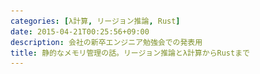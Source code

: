 ```yaml
---
categories: [λ計算, リージョン推論, Rust]
date: 2015-04-21T00:25:56+09:00
description: 会社の新卒エンジニア勉強会での発表用
title: 静的なメモリ管理の話。リージョン推論とλ計算からRustまで
---
```


<section data-markdown
    data-separator="\n\n"
    data-vertical="\n\n"
    data-notes="^Note:">
<script type="text/template">
# 静的なメモリ管理の話。リージョン推論とλ計算からRustまで
----------------------
サイバーエージェント新卒エンジニア勉強会

# About Me
---------
![κeenのアイコン](/images/icon.png) <!-- .element: style="position:absolute;right:0;z-index:-1" -->

 * κeen
 * [@blackenedgold](https://twitter.com/blackenedgold)
 * Github: [KeenS](https://github.com/KeenS)
 * 大学では非情報系学科。趣味のプログラマ。
   + 非ガチ勢なので優しくして下さい><
 * Lisp, Ruby, OCaml, Shell Scriptあたりを書きます


# メモリ管理の話
---------------
(一般的ではない用語)

* 弱い静的メモリ管理
* 強い動的メモリ管理
* (弱い動的メモリ管理)
* 強い静的メモリ管理


# メモリ管理の話
---------------
## 弱い静的メモリ管理
### 特徴

* 弱い = ユーザがミスるとメモリ周りのエラーやリークが実行時に起きる
* 静的 = コンパイル時にメモリ管理が決定する

### 例

* C言語


# メモリ管理の話
---------------
## 弱い静的メモリ管理
### 利点

* 実行時は安定している

### 欠点
* バグる
* 面倒
* 危険


# メモリ管理の話
---------------
## 強い動的メモリ管理
### 特徴

* 強い = 基本的にメモリでエラーやリークが起きない
* 動的 = 実行時になるまでメモリの使われ方が分からない

### 例

* GCのある言語全般

# メモリ管理の話
---------------
## 強い動的メモリ管理
### 利点

* メモリ管理からの開放

### 欠点

* 動作が不安定 (cf [これがCassandra](http://www.slideshare.net/TakehiroTorigaki/cassandra-21191674))
* パフォーマンスの問題
* リアルタイム性の問題


# メモリ管理の話
---------------
## (弱い動的メモリ管理)
### 特徴

* 弱い = ユーザがミスるとメモリ周りのエラーやリークが実行時に起きる
* 動的 = 実行時になるまでメモリの使われ方が分からない


# メモリ管理の話
---------------
## 強い静的メモリ管理
### 特徴

* 強い = 基本的にメモリでエラーやリークが起きない
* 静的 = コンパイル時にメモリ管理が決定する


# メモリ管理の話
---------------
## 強い静的メモリ管理
### 利点

* メモリ管理からの開放
* 実行時は安定している
* リアルタイム
* パフォーマンスが出る

### 欠点

* 実現可能性は？



# 強い静的メモリ管理の話をしよう


# 強い静的メモリ管理の話をしよう
------------------------------

* まずは可能性の議論が必要
* 実現可能性
* 実用性


# 可能性の議論
-------------

* プログラミング言語の理論 ≒ λ計算
* そもそもλ計算はメモリのことを考慮してない
  + GCがあるかのように記述される


# 可能性の議論
-------------

* λ計算にメモリ管理まで含めて理論を立てたものは存在する（静的なメモリ管理）
  + リージョンというものをベースにしている [参考](http://www.elsman.com/mlkit/pdf/popl94.pdf)
* さらにリージョンを自動で推論する理論もある（強いメモリ管理）
  + リージョン推論という


# 軽くリージョンの話
-------------------

* 型と同じようにプログラム全体を伝わるメタデータ。
* データが保存される場所を指す。リージョンはいくつもある。
* リージョン推論でデータがどのリージョンに入るかが分かる
* さらにリージョンのサイズもある程度予想がつくので静的に管理出来る
* 関数などは引数のリージョンによ対して多相になる「リージョン多相」などもある
* この辺は[Martin Elsmanの論文たち](http://www.elsman.com/mlkit/papers.html)を参考にして下さい
  + [A Brief Introduction to Regions](http://www.elsman.com/mlkit/pdf/ismm98.pdf)とか。



# 強い静的メモリ管理の話をしよう
------------------------------

* ✓ まずは可能性の議論が必要
* 実現可能性
* 実用性


# 実現可能性
-----------

* <!--.element: class="fragment" data-fragment-index="1" -->Martin ElsmanによるSML処理系、[ML Kitに一部導入された](http://www.elsman.com/mlkit/pdf/pldi2002.pdf)（多分世界初）
  + 但し完全ではなく、GCと組み合わせてある
  + 動的型付き言語に無理矢理静的型を付けても完全には上手くいかないようなもの？
  + 多分リージョン推論を前提とした言語を設計する必要がある
* <!--.element: class="fragment" data-fragment-index="2" -->Cyclone というC likeな文法の言語が完全に[リージョン推論のみでメモリ管理を実現した](http://www.cs.umd.edu/projects/cyclone/papers/cyclone-regions.pdf)


# 強い静的メモリ管理の話をしよう
------------------------------

* ✓ まずは可能性の議論が必要
* ✓ 実現可能性
* 実用性


# 実用性


# Rust言語
----------

* Mozillaが開発した言語
* 活発に開発される
* 大きなプロジェクトに現行のGeckoを置き換えるべく開発された[Servo](https://github.com/servo/servo)がある
  + 既にC++製のGockoの3倍速い
  + 並列レンダリングすればさらに速い。


# Rust言語
----------

* リージョン推論(ライフタイム)でメモリを管理する
  - かなり賢くて、ヒープにアロケートする必要なけばスタックを使う。
* mallocとfreeは全てコンパイル時に自動で挿入される
* (多分)リージョン推論のみでメモリ管理するために所有権という概念がある。
  + 所有権自体は並列性の導入などにも有用だと思われる。
    -  競合状態の回避とか
* その他
  + 代数的データ型とパターンマッチ
  + トレイトベース(non-nominal)のジェネリクス

詳細は[公式ページ](http://www.rust-lang.org/)から


# 強い静的メモリ管理の話をしよう
------------------------------

* ✓ まずは可能性の議論が必要
* ✓ 実現可能性
* ✓ 実用性


# Rustのライフタイムと所有権
-------------------------



# Cの例
-------

```c
{
    int *x = malloc(sizeof(int));

    // we can now do stuff with our handle x
    *x = 5;

    free(x);
}
```


# Rustに翻訳
------------

```rust
{
    let x = Box::new(5);
}
```


# 少しいじってみる
---------------

trivialに見える

```rust
fn main() {
    let x = Box::new(5);

    add_one(x);
}

fn add_one(mut num: Box<i32>) {
    *num += 1;
}
```


# 少しいじってみる
---------------

printlnを追加してみる

```rust
fn main() {
    let x = Box::new(5);

    add_one(x);

    println!("{}", x);
}

fn add_one(mut num: Box<i32>) {
    *num += 1;
}
```


# 少しいじってみる
----------------

エラーになる。

```
error: use of moved value: `x`
   println!("{}", x);
                  ^
```


# 所有権
-------

`add_one` を呼んだ時点で所有権が `add_one` に移るので `println!` では使えない。

```rust
fn main() {
    let x = Box::new(5);

    add_one(x);

    println!("{}", x);
}

fn add_one(mut num: Box<i32>) {
    *num += 1;
}
```

# 所有権
-------
新たに値を返してもらえば使える。

```rust
fn main() {
    let x = Box::new(5);

    let y = add_one(x);

    println!("{}", y);
}

fn add_one(mut num: Box<i32>) -> Box<i32> {
    *num += 1;

    num
}
```

# 所有権の貸し借り
---------------

* さっきの例は面倒。
* `add_one` が `x` を奪ったのが問題。
* `x` を「借り」ることが出来る。


# 所有権の貸し借り
----------------

```rust
fn main() {
    let mut x = 5;

    add_one(&mut x);

    println!("{}", x);
}

fn add_one(num: &mut i32) {
    *num += 1;
}
```


# ライフタイム
------------

先の `add_one` はライフタイム(リージョン)アノテーションを省略していた。  
省略せずに書くとこうなる。(リージョン多相)

```rust
fn add_one<'a>(num: &'a mut i32) {
    *num += 1;
}
```


# ライフタイム
------------

スコープの終わりでライフタイムが終わる。

```rust
fn main() {
    let y = &5;     // -+ y goes into scope
                    //  |
    // stuff        //  |
                    //  |
}                   // -+ y goes out of scope
```


# ライフタイムの明示的宣言
--------------
こんな構造体を宣言したとする。

```rust
struct Foo<'a> {
    x: &'a i32,
}
```


# ライフタイムの明示的宣言
--------------
`f.x`のライフタイムが `y` のライフタイムに制限されるので
`y` より広いスコープにある `x` には代入出来ない。

```rust
fn main() {
    let x;                    // -+ x goes into scope
                              //  |
    {                         //  |
        let y = &5;           // ---+ y goes into scope
        let f = Foo { x: y }; // ---+ f goes into scope
        x = &f.x;             //  | | error here
    }                         // ---+ f and y go out of scope
                              //  |
    println!("{}", x);        //  |
}                             // -+ x goes out of scope
```


# まとめ
-------

* メモリ管理の性質についてまとめた
* 静的メモリ管理が出来れば
  + メモリ管理からの開放
  + 実行時は安定している
  + リアルタイム
  + パフォーマンスが出る
* 強い静的メモリ管理の手法としてリージョン推論がある
* Rust言語がリージョン推論を利用している。
* Rustをみんな使おう!

</script>
</section>
